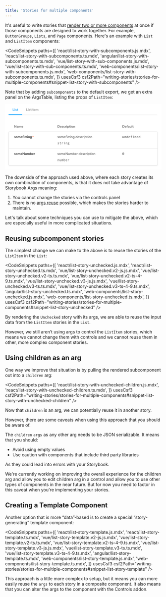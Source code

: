 ```yaml
---
title: 'Stories for multiple components'
---
```


It's useful to write stories that [render two or more components](../writing-stories/introduction.md#stories-for-two-or-more-components) at once if those components are designed to work together. For example, `ButtonGroups`, `Lists`, and `Page` components. Here's an example with `List` and `ListItem` components:

<!-- prettier-ignore-start -->

<CodeSnippets
  paths={[
    'react/list-story-with-subcomponents.js.mdx',
    'react/list-story-with-subcomponents.ts.mdx',
    'angular/list-story-with-subcomponents.ts.mdx',
    'vue/list-story-with-sub-components.js.mdx',
    'vue/list-story-with-sub-components.ts.mdx',
    'web-components/list-story-with-subcomponents.js.mdx',
    'web-components/list-story-with-subcomponents.ts.mdx',
  ]}
  usesCsf3
  csf2Path="writing-stories/stories-for-multiple-components#snippet-list-story-with-subcomponents"
/>

<!-- prettier-ignore-end -->

Note that by adding `subcomponents` to the default export, we get an extra panel on the ArgsTable, listing the props of `ListItem`:

![Storybook story with subcomponent argstable](./argstable-subcomponents.png)

The downside of the approach used above, where each story creates its own combination of components, is that it does not take advantage of Storybook [Args](../writing-stories/args.md) meaning:

1. You cannot change the stories via the controls panel
2. There is no [args reuse](../writing-stories/introduction.md#using-args) possible, which makes the stories harder to maintain.

Let's talk about some techniques you can use to mitigate the above, which are especially useful in more complicated situations.

## Reusing subcomponent stories

The simplest change we can make to the above is to reuse the stories of the `ListItem` in the `List`:

<!-- prettier-ignore-start -->

<CodeSnippets
  paths={[
    'react/list-story-unchecked.js.mdx',
    'react/list-story-unchecked.ts.mdx',
    'vue/list-story-unchecked.v2-js.js.mdx',
    'vue/list-story-unchecked.v2-ts.ts.mdx',
    'vue/list-story-unchecked.v2-ts-4-9.ts.mdx',
    'vue/list-story-unchecked.v3-js.js.mdx',
    'vue/list-story-unchecked.v3-ts.ts.mdx',
    'vue/list-story-unchecked.v3-ts-4-9.ts.mdx',
    'angular/list-story-unchecked.ts.mdx',
    'web-components/list-story-unchecked.js.mdx',
    'web-components/list-story-unchecked.ts.mdx',
  ]}
  usesCsf3
  csf2Path="writing-stories/stories-for-multiple-components#snippet-list-story-unchecked"
/>

<!-- prettier-ignore-end -->

By rendering the `Unchecked` story with its args, we are able to reuse the input data from the `ListItem` stories in the `List`.

However, we still aren’t using args to control the `ListItem` stories, which means we cannot change them with controls and we cannot reuse them in other, more complex component stories.

## Using children as an arg

One way we improve that situation is by pulling the rendered subcomponent out into a `children` arg:

<!-- prettier-ignore-start -->

<CodeSnippets
  paths={[
    'react/list-story-with-unchecked-children.js.mdx',
    'react/list-story-with-unchecked-children.ts.mdx',
  ]}
  usesCsf3
  csf2Path="writing-stories/stories-for-multiple-components#snippet-list-story-with-unchecked-children"
/>

<!-- prettier-ignore-end -->

Now that `children` is an arg, we can potentially reuse it in another story.

However, there are some caveats when using this approach that you should be aware of.

The `children` `args` as any other arg needs to be JSON serializable. It means that you should:

- Avoid using empty values
- Use caution with components that include third party libraries

As they could lead into errors with your Storybook.

<div class="aside">

We're currently working on improving the overall experience for the children arg and allow you to edit children arg in a control and allow you to use other types of components in the near future. But for now you need to factor in this caveat when you're implementing your stories.

</div>

## Creating a Template Component

Another option that is more “data”-based is to create a special “story-generating” template component:

<!-- prettier-ignore-start -->

<CodeSnippets
  paths={[
    'react/list-story-template.js.mdx',
    'react/list-story-template.ts.mdx',
    'vue/list-story-template.v2-js.js.mdx',
    'vue/list-story-template.v2-ts.ts.mdx',
    'vue/list-story-template.v2-ts-4-9.ts.mdx',
    'vue/list-story-template.v3-js.js.mdx',
    'vue/list-story-template.v3-ts.ts.mdx',
    'vue/list-story-template.v3-ts-4-9.ts.mdx',
    'angular/list-story-template.ts.mdx',
    'web-components/list-story-template.js.mdx',
    'web-components/list-story-template.ts.mdx',
  ]}
  usesCsf3
  csf2Path="writing-stories/stories-for-multiple-components#snippet-list-story-template"
/>

<!-- prettier-ignore-end -->

This approach is a little more complex to setup, but it means you can more easily reuse the `args` to each story in a composite component. It also means that you can alter the args to the component with the Controls addon.

